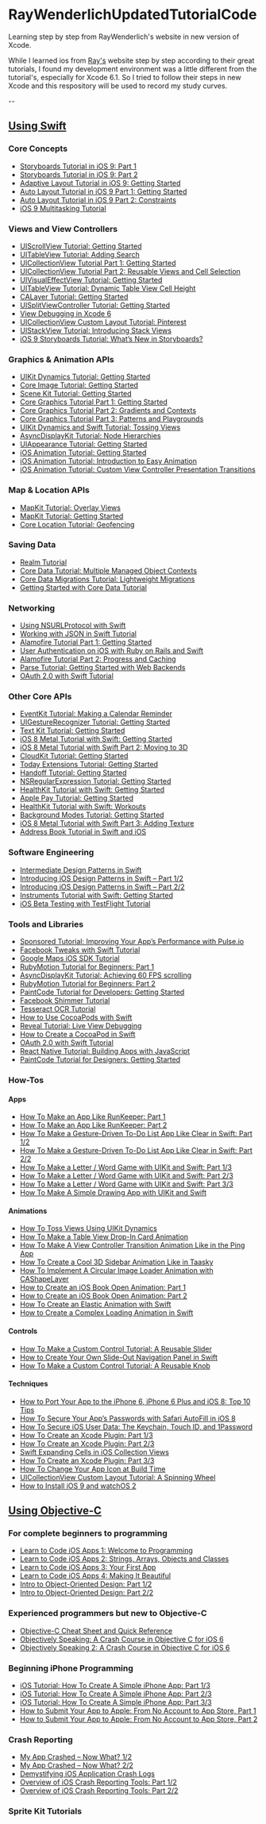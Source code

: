 RayWenderlichUpdatedTutorialCode
================================

Learning step by step from RayWenderlich's website in new version of Xcode.

  While I learned ios from [Ray's][1] website step by step according to their great tutorials, I found my development environment was a little different from the tutorial's, especially for Xcode 6.1. So I tried to follow their steps in new Xcode and this respository will be used to record my study curves.

--
## **[Using Swift][2]**
### **Core Concepts**
* [Storyboards Tutorial in iOS 9: Part 1]()
* [Storyboards Tutorial in iOS 9: Part 2]()
* [Adaptive Layout Tutorial in iOS 9: Getting Started]()
* [Auto Layout Tutorial in iOS 9 Part 1: Getting Started][6]
* [Auto Layout Tutorial in iOS 9 Part 2: Constraints][7]
* [iOS 9 Multitasking Tutorial]()  

### **Views and View Controllers**
* [UIScrollView Tutorial: Getting Started]()
* [UITableView Tutorial: Adding Search]()
* [UICollectionView Tutorial Part 1: Getting Started]()
* [UICollectionView Tutorial Part 2: Reusable Views and Cell Selection]()
* [UIVisualEffectView Tutorial: Getting Started]()
* [UITableView Tutorial: Dynamic Table View Cell Height]()
* [CALayer Tutorial: Getting Started]()
* [UISplitViewController Tutorial: Getting Started]()
* [View Debugging in Xcode 6]()
* [UICollectionView Custom Layout Tutorial: Pinterest]()
* [UIStackView Tutorial: Introducing Stack Views][19]
* [iOS 9 Storyboards Tutorial: What’s New in Storyboards?][20]


### **Graphics & Animation APIs**
* [UIKit Dynamics Tutorial: Getting Started]()
* [Core Image Tutorial: Getting Started]()
* [Scene Kit Tutorial: Getting Started]()
* [Core Graphics Tutorial Part 1: Getting Started]()
* [Core Graphics Tutorial Part 2: Gradients and Contexts]()
* [Core Graphics Tutorial Part 3: Patterns and Playgrounds]()
* [UIKit Dynamics and Swift Tutorial: Tossing Views]()
* [AsyncDisplayKit Tutorial: Node Hierarchies]()
* [UIAppearance Tutorial: Getting Started]()
* [iOS Animation Tutorial: Getting Started]()
* [iOS Animation Tutorial: Introduction to Easy Animation]()
* [iOS Animation Tutorial: Custom View Controller Presentation Transitions]()

### **Map & Location APIs**
* [MapKit Tutorial: Overlay Views]()
* [MapKit Tutorial: Getting Started]()
* [Core Location Tutorial: Geofencing]()

### **Saving Data**
* [Realm Tutorial]()
* [Core Data Tutorial: Multiple Managed Object Contexts]()
* [Core Data Migrations Tutorial: Lightweight Migrations]()
* [Getting Started with Core Data Tutorial]()


### **Networking**
* [Using NSURLProtocol with Swift]()
* [Working with JSON in Swift Tutorial]()
 * [Alamofire Tutorial Part 1: Getting Started]()
* [User Authentication on iOS with Ruby on Rails and Swift]()
* [Alamofire Tutorial Part 2: Progress and Caching]()
* [Parse Tutorial: Getting Started with Web Backends]()
* [OAuth 2.0 with Swift Tutorial]()

### **Other Core APIs**
* [EventKit Tutorial: Making a Calendar Reminder]()
* [UIGestureRecognizer Tutorial: Getting Started]()
* [Text Kit Tutorial: Getting Started]()
* [iOS 8 Metal Tutorial with Swift: Getting Started]()
* [iOS 8 Metal Tutorial with Swift Part 2: Moving to 3D]()
* [CloudKit Tutorial: Getting Started]()
* [Today Extensions Tutorial: Getting Started]()
* [Handoff Tutorial: Getting Started]()
* [NSRegularExpression Tutorial: Getting Started]()
* [HealthKit Tutorial with Swift: Getting Started]()
* [Apple Pay Tutorial: Getting Started]()
* [HealthKit Tutorial with Swift: Workouts]()
* [Background Modes Tutorial: Getting Started]()
* [iOS 8 Metal Tutorial with Swift Part 3: Adding Texture]()
* [Address Book Tutorial in Swift and iOS]()

### **Software Engineering**
* [Intermediate Design Patterns in Swift]()
* [Introducing iOS Design Patterns in Swift – Part 1/2]()
* [Introducing iOS Design Patterns in Swift – Part 2/2]()
* [Instruments Tutorial with Swift: Getting Started]()
* [iOS Beta Testing with TestFlight Tutorial]()

### **Tools and Libraries**
* [Sponsored Tutorial: Improving Your App’s Performance with Pulse.io]()
* [Facebook Tweaks with Swift Tutorial]()
* [Google Maps iOS SDK Tutorial]()
* [RubyMotion Tutorial for Beginners: Part 1]()
* [AsyncDisplayKit Tutorial: Achieving 60 FPS scrolling]()
* [RubyMotion Tutorial for Beginners: Part 2]()
* [PaintCode Tutorial for Developers: Getting Started]()
* [Facebook Shimmer Tutorial]()
* [Tesseract OCR Tutorial]()
* [How to Use CocoaPods with Swift]()
* [Reveal Tutorial: Live View Debugging]()
* [How to Create a CocoaPod in Swift]()
* [OAuth 2.0 with Swift Tutorial]()
* [React Native Tutorial: Building Apps with JavaScript]()
* [PaintCode Tutorial for Designers: Getting Started]()

### **How-Tos**
#### **Apps**
* [How To Make an App Like RunKeeper: Part 1]()
* [How To Make an App Like RunKeeper: Part 2]()
* [How To Make a Gesture-Driven To-Do List App Like Clear in Swift: Part 1/2]()
* [How To Make a Gesture-Driven To-Do List App Like Clear in Swift: Part 2/2]()
* [How To Make a Letter / Word Game with UIKit and Swift: Part 1/3]()
* [How To Make a Letter / Word Game with UIKit and Swift: Part 2/3]()
* [How To Make a Letter / Word Game with UIKit and Swift: Part 3/3]()
* [How To Make A Simple Drawing App with UIKit and Swift]()

#### **Animations**
* [How To Toss Views Using UIKit Dynamics]()
* [How To Make a Table View Drop-In Card Animation]()
* [How To Make A View Controller Transition Animation Like in the Ping App]()
* [How To Create a Cool 3D Sidebar Animation Like in Taasky]()
* [How To Implement A Circular Image Loader Animation with CAShapeLayer]()
* [How to Create an iOS Book Open Animation: Part 1]()
* [How to Create an iOS Book Open Animation: Part 2]()
* [How To Create an Elastic Animation with Swift]()
* [How to Create a Complex Loading Animation in Swift]()

#### **Controls**
* [How To Make a Custom Control Tutorial: A Reusable Slider]()
* [How to Create Your Own Slide-Out Navigation Panel in Swift]()
* [How To Make a Custom Control Tutorial: A Reusable Knob]()


#### **Techniques**
* [How to Port Your App to the iPhone 6, iPhone 6 Plus and iOS 8: Top 10 Tips]()
* [How To Secure Your App’s Passwords with Safari AutoFill in iOS 8]()
* [How To Secure iOS User Data: The Keychain, Touch ID, and 1Password]()
* [How To Create an Xcode Plugin: Part 1/3]()
* [How To Create an Xcode Plugin: Part 2/3]()
* [Swift Expanding Cells in iOS Collection Views]()
* [How To Create an Xcode Plugin: Part 3/3]()
* [How To Change Your App Icon at Build Time]()
* [UICollectionView Custom Layout Tutorial: A Spinning Wheel]()
* [How to Install iOS 9 and watchOS 2]()


## **[Using Objective-C][112]**
### **For complete beginners to programming**
* [Learn to Code iOS Apps 1: Welcome to Programming]()
* [Learn to Code iOS Apps 2: Strings, Arrays, Objects and Classes]()
* [Learn to Code iOS Apps 3: Your First App]()
* [Learn to Code iOS Apps 4: Making It Beautiful]()
* [Intro to Object-Oriented Design: Part 1/2]()
* [Intro to Object-Oriented Design: Part 2/2]()
### **Experienced programmers but new to Objective-C**
* [Objective-C Cheat Sheet and Quick Reference]()
* [Objectively Speaking: A Crash Course in Objective C for iOS 6]()
* [Objectively Speaking 2: A Crash Course in Objective C for iOS 6]()

### **Beginning iPhone Programming**
* [iOS Tutorial: How To Create A Simple iPhone App: Part 1/3][122]
* [iOS Tutorial: How To Create A Simple iPhone App: Part 2/3][123]
* [iOS Tutorial: How To Create A Simple iPhone App: Part 3/3][124]
* [How to Submit Your App to Apple: From No Account to App Store, Part 1]()
* [How to Submit Your App to Apple: From No Account to App Store, Part 2]()

### **Crash Reporting**
* [My App Crashed – Now What? 1/2]()
* [My App Crashed – Now What? 2/2]()
* [Demystifying iOS Application Crash Logs]()
* [Overview of iOS Crash Reporting Tools: Part 1/2]()
* [Overview of iOS Crash Reporting Tools: Part 2/2]()


### **Sprite Kit Tutorials**






[1]:	http://www.raywenderlich.com/tutorials
[2]:	http://www.raywenderlich.com/category/ios
[6]:	https://github.com/qingqinghebiancao/RayWenderlichUpdatedTutorialCode/tree/master/StrutsProblem
[7]:	https://github.com/qingqinghebiancao/RayWenderlichUpdatedTutorialCode/tree/master/Constraints
[19]:	/VacationSpots
[20]:	/Prepped
[112]:	http://www.raywenderlich.com/tutorial-archive
[122]:	/ScaryBugs-Part%201
[123]:	/ScaryBugs-Part%202
[124]:	/ScaryBugs-Part%203

